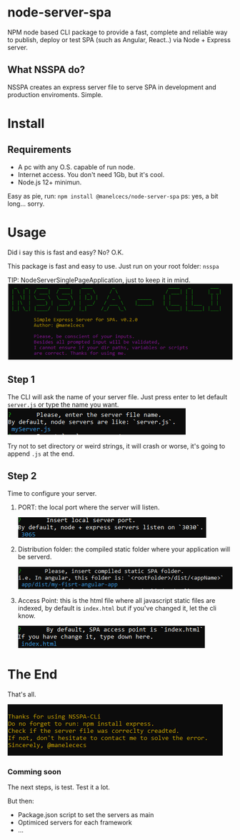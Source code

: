 # node-server-spa

NPM node based CLI package to provide a fast, complete and reliable way to publish, deploy or test SPA (such as Angular, React..) via Node + Express server.

## What NSSPA do?

NSSPA creates an express server file to serve SPA in development and production enviroments. Simple.

# Install

## Requirements

 - A pc with any O.S. capable of run node.
 - Internet access. You don't need 1Gb, but it's cool.
 - Node.js 12+ minimun.

Easy as pie, run: `npm install @manelcecs/node-server-spa`
ps: yes, a bit long... sorry.

# Usage
 Did i say this is fast and easy? No? O.K.
 
 This package is fast and easy to use. Just run on your root folder: `nsspa`
 
 TIP: NodeServerSinglePageApplication, just to keep it in mind.
 ![Wellcome and Greetings](./readmeFiles/Wellcome.PNG)
 
## Step 1

The CLI will ask the name of your server file. Just press enter to let default `server.js` or type the name you want.
![Server Name](./readmeFiles/serverName.PNG)

Try not to set directory or weird strings, it will crash or worse, it's going to append `.js` at the end.

## Step 2

Time to configure your server.

 1. PORT: the local port where the server will listen.

    ![Port prompt](./readmeFiles/port.PNG)
 2. Distribution folder: the compiled static folder where your application will be serverd.

    ![Dist Dir prompt](./readmeFiles/dirName.PNG)
 3. Access Point: this is the html file where all javascript static files are indexed, by default is `index.html` but if you've changed it, let the cli know.
 
    ![Access point prompt](./readmeFiles/access.PNG)

# The End

That's all.

![GoodBye](./readmeFiles/GoodBye.PNG)

### Comming soon

The next steps, is test. Test it a lot.

But then:

 - Package.json script to set the servers as main
 - Optimiced servers for each framework
 - ...
